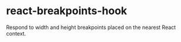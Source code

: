 # react-breakpoints-hook
Respond to width and height breakpoints placed on the nearest React context.
